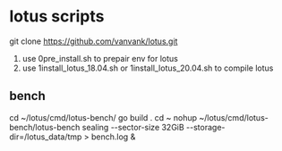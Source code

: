 # lotus scripts
git clone https://github.com/vanvank/lotus.git
1. use 0pre_install.sh to prepair env for lotus
2. use 1install_lotus_18.04.sh or 1install_lotus_20.04.sh to compile lotus

## bench
cd ~/lotus/cmd/lotus-bench/
go build .
cd ~
nohup ~/lotus/cmd/lotus-bench/lotus-bench sealing --sector-size 32GiB --storage-dir=/lotus_data/tmp > bench.log &
